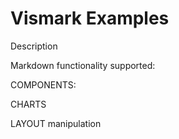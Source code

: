 # Vismark Examples

Description

Markdown functionality supported:

COMPONENTS:

CHARTS

LAYOUT manipulation
